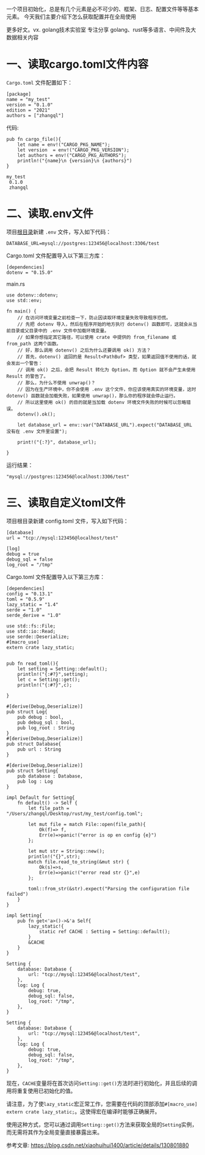 一个项目初始化，总是有几个元素是必不可少的、框架、日志、配置文件等等基本元素。
今天我们主要介绍下怎么获取配置并在全局使用

更多好文。vx. golang技术实验室
专注分享 golang、rust等多语言、中间件及大数据相关内容

# 一、读取cargo.toml文件内容

`Cargo.toml` 文件配置如下：

```
[package]
name = "my_test"
version = "0.1.0"
edition = "2021"
authors = ["zhangql"]
```

代码:

```
pub fn cargo_file(){
    let name = env!("CARGO_PKG_NAME");
    let version  = env!("CARGO_PKG_VERSION");
    let authors = env!("CARGO_PKG_AUTHORS");
    println!("{name}\n {version}\n {authors}")
}

my_test
 0.1.0
 zhangql

```



# 二、读取.env文件

项目[根目录](https://so.csdn.net/so/search?q=根目录&spm=1001.2101.3001.7020)新建 `.env` 文件，写入如下代码：

```
DATABASE_URL=mysql://postgres:123456@localhost:3306/test
```

Cargo.toml 文件配置导入以下第三方库：

```
[dependencies]
dotenv = "0.15.0"

```

main.rs

```
use dotenv::dotenv;
use std::env;

fn main() {
    // 在访问环境变量之前检查一下，防止因读取环境变量失败导致程序恐慌。
    // 先把 dotenv 导入，然后在程序开始的地方执行 dotenv() 函数即可，这就会从当前目录或父目录中的 .env 文件中加载环境变量。
    // 如果你想指定其它路径，可以使用 crate 中提供的 from_filename 或 from_path 这两个函数。
    // 好，那么调用 dotenv() 之后为什么还要调用 ok() 方法？
    // 首先，dotenv() 返回的是 Result<PathBuf> 类型，如果返回值不使用的话，就会发出一个警告：
    // 调用 ok() 之后，会把 Result 转化为 Option，而 Option 就不会产生未使用 Result 的警告了。
    // 那么，为什么不使用 unwrap()？
    // 因为在生产环境中，你不会使用 .env 这个文件，你应该使用真实的环境变量，这时 dotenv() 函数就会加载失败，如果使用 unwrap()，那么你的程序就会停止运行。
    // 所以这里使用 ok() 的目的就是当加载 dotenv 环境文件失败的时候可以忽略错误。
    dotenv().ok();

    let database_url = env::var("DATABASE_URL").expect("DATABASE_URL 没有在 .env 文件里设置");
    
    print!("{:?}", database_url);

}
```

运行结果：

```
"mysql://postgres:123456@localhost:3306/test"
```



# 三、读取自定义toml文件

项目根目录新建 config.toml 文件，写入如下代码：

```
[database]
url = "tcp://mysql:123456@localhost/test"

[log]
debug = true
debug_sql = false
log_root = "/tmp"
```


Cargo.toml 文件配置导入以下第三方库：

```
[dependencies]
config = "0.13.1"
toml = "0.5.9"
lazy_static = "1.4"
serde = "1.0"
serde_derive = "1.0"
```



```
use std::fs::File;
use std::io::Read;
use serde::Deserialize;
#[macro_use]
extern crate lazy_static;


pub fn read_toml(){
    let setting = Setting::default();
    println!("{:#?}",setting);
    let c = Setting::get();
    println!("{:#?}",c);

}

#[derive(Debug,Deserialize)]
pub struct Log{
    pub debug : bool,
    pub debug_sql : bool,
    pub log_root : String
}
#[derive(Debug,Deserialize)]
pub struct Database{
    pub url : String
}

#[derive(Debug,Deserialize)]
pub struct Setting{
    pub database : Database,
    pub log : Log
}

impl Default for Setting{
    fn default() -> Self {
        let file_path = "/Users/zhangql/Desktop/rust/my_test/config.toml";

        let mut file = match File::open(file_path){
            Ok(f)=> f,
            Err(e)=>panic!("error is op en config {e}")
        };

        let mut str = String::new();
        println!("{}",str);
        match file.read_to_string(&mut str) {
            Ok(s)=>s,
            Err(e)=>panic!("error read str {}",e)
        };

        toml::from_str(&str).expect("Parsing the configuration file failed")
    }
}

impl Setting{
    pub fn get<'a>()->&'a Self{
        lazy_static!{
            static ref CACHE : Setting = Setting::default();
        }
        &CACHE
    }
}
```



````
Setting {
    database: Database {
        url: "tcp://mysql:123456@localhost/test",
    },
    log: Log {
        debug: true,
        debug_sql: false,
        log_root: "/tmp",
    },
}

Setting {
    database: Database {
        url: "tcp://mysql:123456@localhost/test",
    },
    log: Log {
        debug: true,
        debug_sql: false,
        log_root: "/tmp",
    },
}
````

现在，`CACHE`变量将在首次访问`Setting::get()`方法时进行初始化，并且后续的调用将重复使用已初始化的值。

请注意，为了使`lazy_static`宏正常工作，您需要在代码的顶部添加`#[macro_use] extern crate lazy_static;`。这使得宏在编译时能够正确展开。

使用这种方式，您可以通过调用`Setting::get()`方法来获取全局的`Setting`实例，而无需将其作为全局变量直接暴露出来。

参考文章:
https://blog.csdn.net/xiaohuihui1400/article/details/130801880